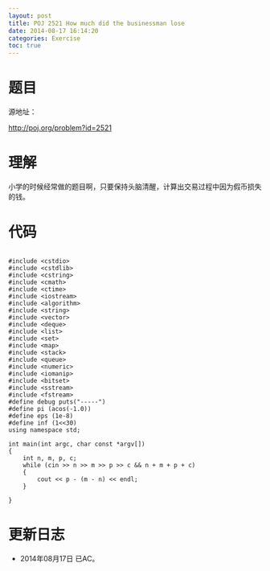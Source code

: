 ```yaml
---
layout: post
title: POJ 2521 How much did the businessman lose
date: 2014-08-17 16:14:20
categories: Exercise
toc: true
---
```

# 题目
源地址：

http://poj.org/problem?id=2521

# 理解
小学的时候经常做的题目啊，只要保持头脑清醒，计算出交易过程中因为假币损失的钱。

<!-- more -->

# 代码

```

#include <cstdio>
#include <cstdlib>
#include <cstring>
#include <cmath>
#include <ctime>
#include <iostream>
#include <algorithm>
#include <string>
#include <vector>
#include <deque>
#include <list>
#include <set>
#include <map>
#include <stack>
#include <queue>
#include <numeric>
#include <iomanip>
#include <bitset>
#include <sstream>
#include <fstream>
#define debug puts("-----")
#define pi (acos(-1.0))
#define eps (1e-8)
#define inf (1<<30)
using namespace std;

int main(int argc, char const *argv[])
{
    int n, m, p, c;
    while (cin >> n >> m >> p >> c && n + m + p + c)
    {
        cout << p - (m - n) << endl;
    }

}

```

# 更新日志
- 2014年08月17日 已AC。